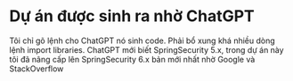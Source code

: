 # Dự án được sinh ra nhờ ChatGPT

Tôi chỉ gõ lệnh cho ChatGPT nó sinh code. Phải bổ xung khá nhiều dòng lệnh import libraries.
ChatGPT mới biết SpringSecurity 5.x, trong dự án này tôi đã nâng cấp lên SpringSecurity 6.x bản mới nhất nhờ Google và StackOverflow